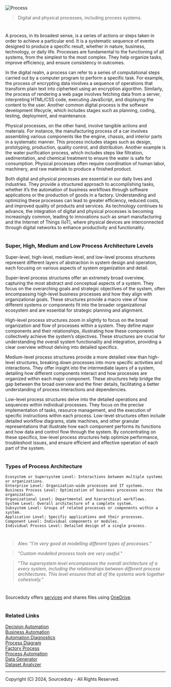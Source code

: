 ![Process](https://github.com/user-attachments/assets/498d7722-284d-4a1a-923e-09ed52aadbd5)

> Digital and physical processes, including process systems.

#

A process, in its broadest sense, is a series of actions or steps taken in order to achieve a particular end. It is a systematic sequence of events designed to produce a specific result, whether in nature, business, technology, or daily life. Processes are fundamental to the functioning of all systems, from the simplest to the most complex. They help organize tasks, improve efficiency, and ensure consistency in outcomes.

In the digital realm, a process can refer to a series of computational steps carried out by a computer program to perform a specific task. For example, the process of encrypting data involves a sequence of operations that transform plain text into ciphertext using an encryption algorithm. Similarly, the process of rendering a web page involves fetching data from a server, interpreting HTML/CSS code, executing JavaScript, and displaying the content to the user. Another common digital process is the software development lifecycle, which includes stages such as planning, coding, testing, deployment, and maintenance.

Physical processes, on the other hand, involve tangible actions and materials. For instance, the manufacturing process of a car involves assembling various components like the engine, chassis, and interior parts in a systematic manner. This process includes stages such as design, prototyping, production, quality control, and distribution. Another example is the water purification process, which includes steps like filtration, sedimentation, and chemical treatment to ensure the water is safe for consumption. Physical processes often require coordination of human labor, machinery, and raw materials to produce a finished product.

Both digital and physical processes are essential in our daily lives and industries. They provide a structured approach to accomplishing tasks, whether it’s the automation of business workflows through software applications or the production of goods in a factory. Understanding and optimizing these processes can lead to greater efficiency, reduced costs, and improved quality of products and services. As technology continues to advance, the integration of digital and physical processes is becoming increasingly common, leading to innovations such as smart manufacturing and the Internet of Things (IoT), where physical devices are interconnected through digital networks to enhance productivity and functionality.

#
### Super, High, Medium and Low Process Architecture Levels

Super-level, high-level, medium-level, and low-level process structures represent different layers of abstraction in system design and operation, each focusing on various aspects of system organization and detail.

Super-level process structures offer an extremely broad overview, capturing the most abstract and conceptual aspects of a system. They focus on the overarching goals and strategic objectives of the system, often encompassing high-level business processes and how they align with organizational goals. These structures provide a macro view of how different systems or components fit into the broader organizational ecosystem and are essential for strategic planning and alignment.

High-level process structures zoom in slightly to focus on the broad organization and flow of processes within a system. They define major components and their relationships, illustrating how these components collectively achieve the system’s objectives. These structures are crucial for understanding the overall system functionality and integration, providing a clear overview without delving into detailed specifics.

Medium-level process structures provide a more detailed view than high-level structures, breaking down processes into more specific activities and interactions. They offer insight into the intermediate layers of a system, detailing how different components interact and how processes are organized within each major component. These structures help bridge the gap between the broad overview and the finer details, facilitating a better understanding of process interactions and dependencies.

Low-level process structures delve into the detailed operations and sequences within individual processes. They focus on the precise implementation of tasks, resource management, and the execution of specific instructions within each process. Low-level structures often include detailed workflow diagrams, state machines, and other granular representations that illustrate how each component performs its functions and how data and control flow through the system. By concentrating on these specifics, low-level process structures help optimize performance, troubleshoot issues, and ensure efficient and effective operation of each part of the system.

#
### Types of Process Architecture

```
Ecosystem or Supersystem Level: Interactions between multiple systems or organizations.
Enterprise Level: Organization-wide processes and IT systems.
Business Process Level: Optimization of business processes across the organization.
Organizational Level: Departmental and hierarchical workflows.
System Level: Overall architecture of a complete system.
Subsystem Level: Groups of related processes or components within a system.
Application Level: Specific applications and their processes.
Component Level: Individual components or modules.
Individual Process Level: Detailed design of a single process.
```

#

> Alex: "*I'm very good at modelling different types of processes.*"

> "*Custom modelled process tools are very useful.*"

> "*The supersystem level encompasses the overall architecture of a every system, including the relationships between different process architectures. This level ensures that all of the systems work together cohesively.*"

#

Sourceduty offers [services](https://github.com/sourceduty/Sourceduty_Services) and shares files using [OneDrive](https://1drv.ms/u/s!AumZxqj6wFkfhxSi1JbL7tJmhDCR?e=Rp0Jnr).

#
### Related Links

[Decision Automation](https://github.com/sourceduty/Decision_Automation)
<br>
[Business Automation](https://github.com/sourceduty/Business_Automation)
<br>
[Automation Diagnostics](https://chat.openai.com/g/g-gWvEGpNAa-automation-diagnostics)
<br>
[Process Diagram](https://github.com/sourceduty/Process_Diagram)
<br>
[Factory Process](https://github.com/sourceduty/Factory_Simulator)
<br>
[Process Automation](https://github.com/sourceduty/Process_Automation)
<br>
[Data Generator](https://chat.openai.com/g/g-z6S0qcei3-data-generator)
<br>
[Dataset Analyzer](https://chatgpt.com/g/g-cYFvzXtdg-dataset-analyzer)

***
Copyright (C) 2024, Sourceduty - All Rights Reserved.

